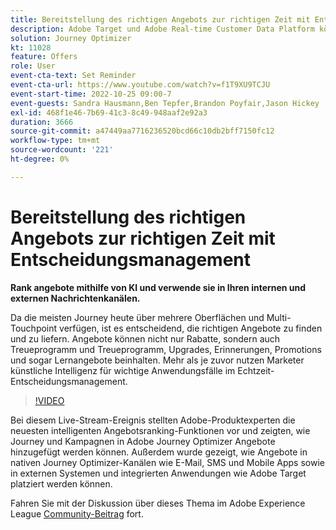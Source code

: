 ```yaml
---
title: Bereitstellung des richtigen Angebots zur richtigen Zeit mit Entscheidungsmanagement
description: Adobe Target und Adobe Real-time Customer Data Platform können integriert werden, um ein personalisierteres Kundenerlebnis zu bieten. In diesem Livestream-Ereignis sehen Sie, wie die Integration dieser beiden Plattformen Unternehmen dabei helfen kann, Daten in Echtzeit zu erfassen und anschließend zielgerichtete Erlebnisse zu erstellen und zu testen. Sehen Sie sich den End-to-End-Prozess dieser leistungsstarken Funktion in einer Live-Demonstration an.
solution: Journey Optimizer
kt: 11028
feature: Offers
role: User
event-cta-text: Set Reminder
event-cta-url: https://www.youtube.com/watch?v=f1T9XU9TCJU
event-start-time: 2022-10-25 09:00-7
event-guests: Sandra Hausmann,Ben Tepfer,Brandon Poyfair,Jason Hickey
exl-id: 468f1e46-7b69-41c3-8c49-948aaf2e92a3
duration: 3666
source-git-commit: a47449aa7716236520bcd66c10db2bff7150fc12
workflow-type: tm+mt
source-wordcount: '221'
ht-degree: 0%

---
```


# Bereitstellung des richtigen Angebots zur richtigen Zeit mit Entscheidungsmanagement

**Rank angebote mithilfe von KI und verwende sie in Ihren internen und externen Nachrichtenkanälen.**

Da die meisten Journey heute über mehrere Oberflächen und Multi-Touchpoint verfügen, ist es entscheidend, die richtigen Angebote zu finden und zu liefern. Angebote können nicht nur Rabatte, sondern auch Treueprogramm und Treueprogramm, Upgrades, Erinnerungen, Promotions und sogar Lernangebote beinhalten. Mehr als je zuvor nutzen Marketer künstliche Intelligenz für wichtige Anwendungsfälle im Echtzeit-Entscheidungsmanagement.

>[!VIDEO](https://video.tv.adobe.com/v/3410560/?quality=12&learn=on)

Bei diesem Live-Stream-Ereignis stellten Adobe-Produktexperten die neuesten intelligenten Angebotsranking-Funktionen vor und zeigten, wie Journey und Kampagnen in Adobe Journey Optimizer Angebote hinzugefügt werden können.  Außerdem wurde gezeigt, wie Angebote in nativen Journey Optimizer-Kanälen wie E-Mail, SMS und Mobile Apps sowie in externen Systemen und integrierten Anwendungen wie Adobe Target platziert werden können.

Fahren Sie mit der Diskussion über dieses Thema im Adobe Experience League [Community-Beitrag](https://experienceleaguecommunities.adobe.com/t5/journey-optimizer-discussions/experience-league-live-post-session-discussion-deliver-the-right/m-p/554802#M55) fort.
